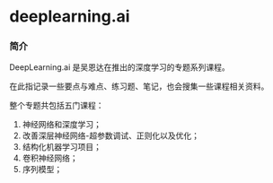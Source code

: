 # deeplearning.ai

### 简介

DeepLearning.ai 是吴恩达在推出的深度学习的专题系列课程。

在此指记录一些要点与难点、练习题、笔记，也会搜集一些课程相关资料。

整个专题共包括五门课程：

1. 神经网络和深度学习；
2. 改善深层神经网络-超参数调试、正则化以及优化；
3. 结构化机器学习项目；
4. 卷积神经网络；
5. 序列模型；

